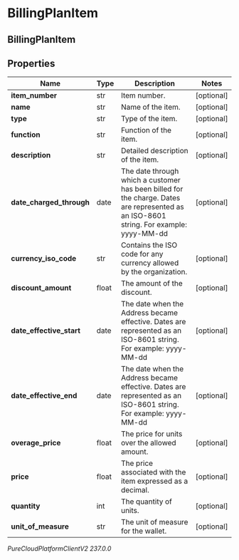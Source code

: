 # BillingPlanItem

## BillingPlanItem

## Properties

|Name | Type | Description | Notes|
|------------ | ------------- | ------------- | -------------|
| **item_number** | str | Item number. | [optional] |
| **name** | str | Name of the item. | [optional] |
| **type** | str | Type of the item. | [optional] |
| **function** | str | Function of the item. | [optional] |
| **description** | str | Detailed description of the item. | [optional] |
| **date_charged_through** | date | The date through which a customer has been billed for the charge. Dates are represented as an ISO-8601 string. For example: yyyy-MM-dd | [optional] |
| **currency_iso_code** | str | Contains the ISO code for any currency allowed by the organization. | [optional] |
| **discount_amount** | float | The amount of the discount. | [optional] |
| **date_effective_start** | date | The date when the Address became effective. Dates are represented as an ISO-8601 string. For example: yyyy-MM-dd | [optional] |
| **date_effective_end** | date | The date when the Address became effective. Dates are represented as an ISO-8601 string. For example: yyyy-MM-dd | [optional] |
| **overage_price** | float | The price for units over the allowed amount. | [optional] |
| **price** | float | The price associated with the item expressed as a decimal. | [optional] |
| **quantity** | int | The quantity of units. | [optional] |
| **unit_of_measure** | str | The unit of measure for the wallet. | [optional] |



_PureCloudPlatformClientV2 237.0.0_

